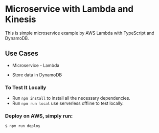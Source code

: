 # Microservice with Lambda and Kinesis

This is simple microservice example by AWS Lambda with TypeScript and DynamoDB.

## Use Cases

- Microservice - Lambda

- Store data in DynamoDB

### To Test It Locally

- Run `npm install` to install all the necessary dependencies.
- Run `npm run local` use serverless offline to test locally.

### Deploy on AWS, simply run:

```
$ npm run deploy

```
